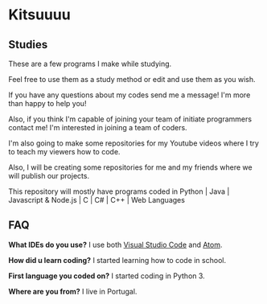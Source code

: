 # Kitsuuuu

## Studies

  These are a few programs I make while studying.
  
  Feel free to use them as a study method or edit and use them as you wish.
  
  If you have any questions about my codes send me a message! I'm more than happy to help you!
  
  Also, if you think I'm capable of joining your team of initiate programmers contact me! I'm interested in joining a team of coders.
  
  I'm also going to make some repositories for my Youtube videos where I try to teach my viewers how to code.
  
  Also, I will be creating some repositories for me and my friends where we will publish our projects.
  
  This repository will mostly have programs coded in Python | Java | Javascript & Node.js | C | C# | C++ | Web Languages
  
## FAQ
 
   **What IDEs do you use?**
      I use both [Visual Studio Code](https://code.visualstudio.com/) and [Atom](https://atom.io/).
      
   **How did u learn coding?**
      I started learning how to code in school. 
     
   **First language you coded on?**
      I started coding in Python 3.
      
   **Where are you from?**
      I live in Portugal.
